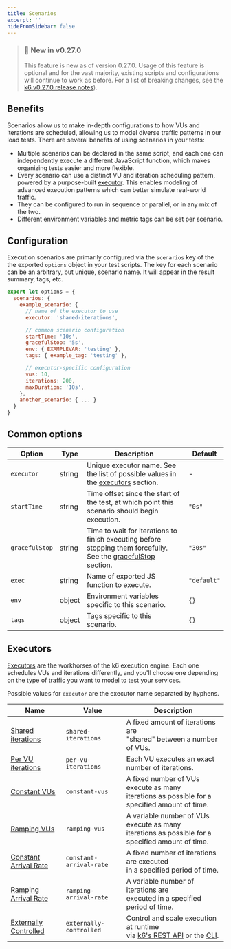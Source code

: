 ```yaml
---
title: Scenarios
excerpt: ''
hideFromSidebar: false
---
```


> ### 🎉 New in v0.27.0
>
> This feature is new as of version 0.27.0. Usage of this feature is optional and for the vast majority,
> existing scripts and configurations will continue to work as before. For a list of breaking changes,
> see the [k6 v0.27.0 release notes](https://github.com/loadimpact/k6/releases/tag/v0.27.0)).

## Benefits

Scenarios allow us to make in-depth configurations to how VUs and iterations are scheduled, allowing
us to model diverse traffic patterns in our load tests. There are several benefits of using scenarios in your tests:

- Multiple scenarios can be declared in the same script, and each one can
  independently execute a different JavaScript function, which makes organizing tests easier
  and more flexible.
- Every scenario can use a distinct VU and iteration scheduling pattern,
  powered by a purpose-built [executor](#executors). This enables modeling
  of advanced execution patterns which can better simulate real-world traffic.
- They can be configured to run in sequence or parallel, or in any mix of the two.
- Different environment variables and metric tags can be set per scenario.

## Configuration

Execution scenarios are primarily configured via the `scenarios` key of the the exported `options` object
in your test scripts. The key for each scenario can be an arbitrary, but unique, scenario name. It will
appear in the result summary, tags, etc.

<div class="code-group" data-props='{"labels": [], "lineNumbers": "true"}'>

```js
export let options = {
  scenarios: {
    example_scenario: {
      // name of the executor to use
      executor: 'shared-iterations',

      // common scenario configuration
      startTime: '10s',
      gracefulStop: '5s',
      env: { EXAMPLEVAR: 'testing' },
      tags: { example_tag: 'testing' },

      // executor-specific configuration
      vus: 10,
      iterations: 200,
      maxDuration: '10s',
    },
    another_scenario: { ... }
  }
}
```

</div>

## Common options

| Option         | Type   | Description                                                                                                                                    | Default     |
| -------------- | ------ | ---------------------------------------------------------------------------------------------------------------------------------------------- | ----------- |
| `executor`     | string | Unique executor name. See the list of possible values in the [executors](#executors) section.                                                  | -           |
| `startTime`    | string | Time offset since the start of the test, at which point this scenario should begin execution.                                                  | `"0s"`      |
| `gracefulStop` | string | Time to wait for iterations to finish executing before stopping them forcefully. See the [gracefulStop](#graceful-stop-and-ramp-down) section. | `"30s"`     |
| `exec`         | string | Name of exported JS function to execute.                                                                                                       | `"default"` |
| `env`          | object | Environment variables specific to this scenario.                                                                                               | `{}`        |
| `tags`         | object | [Tags](/using-k6/tags-and-groups) specific to this scenario.                                                                                   | `{}`        |

## Executors

[Executors](/using-k6/scenarios/executors) are the workhorses of the k6 execution engine. Each one schedules VUs and iterations differently, and you'll choose one depending on the type
of traffic you want to model to test your services.

Possible values for `executor` are the executor name separated by hyphens.

| Name                                                                         | Value                   | Description                                                                                                                                        |
| ---------------------------------------------------------------------------- | ----------------------- | -------------------------------------------------------------------------------------------------------------------------------------------------- |
| [Shared iterations](/using-k6/scenarios/executors/shared-iterations)         | `shared-iterations`     | A fixed amount of iterations are<br/> "shared" between a number of VUs.                                                                            |
| [Per VU iterations](/using-k6/scenarios/executors/per-vu-iterations)         | `per-vu-iterations`     | Each VU executes an exact number of iterations.                                                                                                    |
| [Constant VUs](/using-k6/scenarios/executors/constant-vus)                   | `constant-vus`          | A fixed number of VUs execute as many<br/> iterations as possible for a specified amount of time.                                                  |
| [Ramping VUs](/using-k6/scenarios/executors/ramping-vus)                     | `ramping-vus`           | A variable number of VUs execute as many<br/> iterations as possible for a specified amount of time.                                               |
| [Constant Arrival Rate](/using-k6/scenarios/executors/constant-arrival-rate) | `constant-arrival-rate` | A fixed number of iterations are executed<br/> in a specified period of time.                                                                      |
| [Ramping Arrival Rate](/using-k6/scenarios/executors/ramping-arrival-rate)   | `ramping-arrival-rate`  | A variable number of iterations are <br/> executed in a specified period of time.                                                                  |
| [Externally Controlled](/using-k6/scenarios/executors/externally-controlled) | `externally-controlled` | Control and scale execution at runtime<br/> via [k6's REST API](/misc/k6-rest-api) or the [CLI](https://k6.io/blog/how-to-control-a-live-k6-test). |
